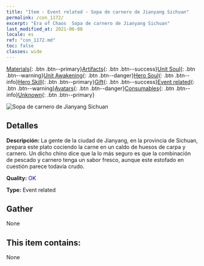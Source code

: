 ```yaml
---
title: "Item - Event related - Sopa de carnero de Jianyang Sichuan"
permalink: /con_1172/
excerpt: "Era of Chaos  Sopa de carnero de Jianyang Sichuan"
last_modified_at: 2021-06-08
locale: es
ref: "con_1172.md"
toc: false
classes: wide
---
```

 [Materials](/ItemsES/){: .btn .btn--primary}[Artifacts](/ItemsES/Artifacts/){: .btn .btn--success}[Unit Soul](/ItemsES/UnitSoul/){: .btn .btn--warning}[Unit Awakening](/ItemsES/UnitAwakening/){: .btn .btn--danger}[Hero Soul](/ItemsES/HeroSoul/){: .btn .btn--info}[Hero Skill](/ItemsES/HeroSkill/){: .btn .btn--primary}[Gift](/ItemsES/Gift/){: .btn .btn--success}[Event related](/ItemsES/Events/){: .btn .btn--warning}[Avatars](/ItemsES/Avatars/){: .btn .btn--danger}[Consumables](/ItemsES/Consumables/){: .btn .btn--info}[Unknown](/ItemsES/Unknown/){: .btn .btn--primary}

 ![Sopa de carnero de Jianyang Sichuan](/images/t/i_81511131.png)

## Detalles
 **Descripción:** La gente de la ciudad de Jianyang, en la provincia de Sichuan, prepara este plato cociendo la carne en un caldo de huesos de carpa y carnero. Un dicho chino dice que la lo más seguro es que la combinación de pescado y carnero tenga un sabor fresco, aunque este estofado en cuestión parece todavía crudo.

 **Quality:** <span style="color: #0000CD">OK</span>

 **Type:** Event related

## Gather

  None

## This item contains:

  None

